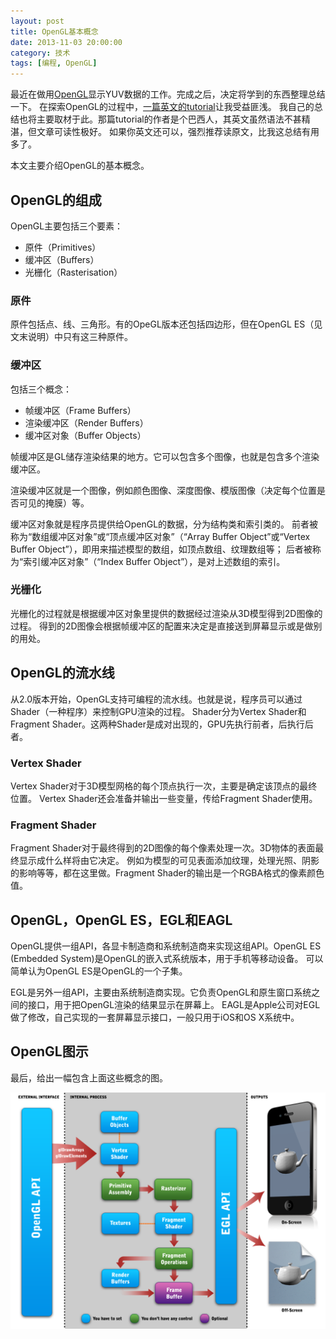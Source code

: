 ```yaml
---
layout: post
title: OpenGL基本概念
date: 2013-11-03 20:00:00
category: 技术
tags: [编程, OpenGL]
---
```


最近在做用[OpenGL](http://www.opengl.org/)显示YUV数据的工作。完成之后，决定将学到的东西整理总结一下。
在探索OpenGL的过程中，[一篇英文的tutorial](http://db-in.com/blog/2011/01/all-about-opengl-es-2-x-part-13/)让我受益匪浅。
我自己的总结也将主要取材于此。那篇tutorial的作者是个巴西人，其英文虽然语法不甚精湛，但文章可读性极好。
如果你英文还可以，强烈推荐读原文，比我这总结有用多了。

<!--more-->

本文主要介绍OpenGL的基本概念。

## OpenGL的组成

OpenGL主要包括三个要素：

* 原件（Primitives）
* 缓冲区（Buffers）
* 光栅化（Rasterisation）

### 原件

原件包括点、线、三角形。有的OpeGL版本还包括四边形，但在OpenGL ES（见文末说明）中只有这三种原件。

### 缓冲区

包括三个概念：

* 帧缓冲区（Frame Buffers）
* 渲染缓冲区（Render Buffers）
* 缓冲区对象（Buffer Objects）

帧缓冲区是GL储存渲染结果的地方。它可以包含多个图像，也就是包含多个渲染缓冲区。

渲染缓冲区就是一个图像，例如颜色图像、深度图像、模版图像（决定每个位置是否可见的掩膜）等。

缓冲区对象就是程序员提供给OpenGL的数据，分为结构类和索引类的。
前者被称为“数组缓冲区对象”或“顶点缓冲区对象”（“Array Buffer Object”或“Vertex Buffer Object”），即用来描述模型的数组，如顶点数组、纹理数组等；
后者被称为“索引缓冲区对象”（“Index Buffer Object”），是对上述数组的索引。

### 光栅化

光栅化的过程就是根据缓冲区对象里提供的数据经过渲染从3D模型得到2D图像的过程。
得到的2D图像会根据帧缓冲区的配置来决定是直接送到屏幕显示或是做别的用处。

## OpenGL的流水线

从2.0版本开始，OpenGL支持可编程的流水线。也就是说，程序员可以通过Shader（一种程序）来控制GPU渲染的过程。
Shader分为Vertex Shader和Fragment Shader。这两种Shader是成对出现的，GPU先执行前者，后执行后者。

### Vertex Shader

Vertex Shader对于3D模型网格的每个顶点执行一次，主要是确定该顶点的最终位置。
Vertex Shader还会准备并输出一些变量，传给Fragment Shader使用。

### Fragment Shader

Fragment Shader对于最终得到的2D图像的每个像素处理一次。3D物体的表面最终显示成什么样将由它决定。
例如为模型的可见表面添加纹理，处理光照、阴影的影响等等，都在这里做。Fragment Shader的输出是一个RGBA格式的像素颜色值。

## OpenGL，OpenGL ES，EGL和EAGL

OpenGL提供一组API，各显卡制造商和系统制造商来实现这组API。OpenGL ES (Embedded System)是OpenGL的嵌入式系统版本，用于手机等移动设备。
可以简单认为OpenGL ES是OpenGL的一个子集。

EGL是另外一组API，主要由系统制造商实现。它负责OpenGL和原生窗口系统之间的接口，用于把OpenGL渲染的结果显示在屏幕上。
EAGL是Apple公司对EGL做了修改，自己实现的一套屏幕显示接口，一般只用于iOS和OS X系统中。

## OpenGL图示

最后，给出一幅包含上面这些概念的图。

<a href="/images/2013-11-03-opengl-concepts.png" title="点击看大图" target="_blank">
<img src="/images/2013-11-03-opengl-concepts.png"/></a>
<br>
<br>
